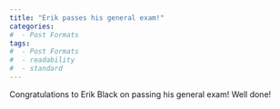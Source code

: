 ```yaml
---
title: "Erik passes his general exam!"
categories:
#  - Post Formats
tags:
#  - Post Formats
#  - readability
#  - standard
---
```

Congratulations to Erik Black on passing his general exam! Well done!
